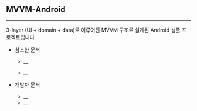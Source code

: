 ## MVVM-Android

---

3-layer (UI + domain + data)로 이루어진 MVVM 구조로 설계된 Android 샘플 프로젝트입니다.

* 참조한 문서

  * __

  * __

* 개발자 문서
  * __
  * __